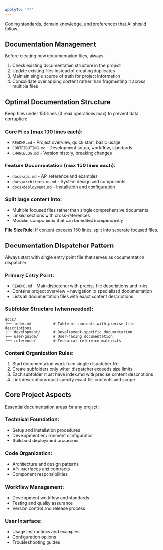 ```yaml
---
applyTo: '**'
---
```

Coding standards, domain knowledge, and preferences that AI should follow.

## Documentation Management
Before creating new documentation files, always:
1. Check existing documentation structure in the project
2. Update existing files instead of creating duplicates
3. Maintain single source of truth for project information
4. Consolidate overlapping content rather than fragmenting it across multiple files

## Optimal Documentation Structure
Keep files under 150 lines (3 read operations max) to prevent data corruption:

### Core Files (max 100 lines each):
- `README.md` - Project overview, quick start, basic usage
- `CONTRIBUTING.md` - Development setup, workflow, standards
- `CHANGELOG.md` - Version history, breaking changes

### Feature Documentation (max 150 lines each):
- `docs/api.md` - API reference and examples
- `docs/architecture.md` - System design and components
- `docs/deployment.md` - Installation and configuration

### Split large content into:
- Multiple focused files rather than single comprehensive documents
- Linked sections with cross-references
- Modular components that can be edited independently

**File Size Rule**: If content exceeds 150 lines, split into separate focused files.

## Documentation Dispatcher Pattern
Always start with single entry point file that serves as documentation dispatcher:

### Primary Entry Point:
- `README.md` - Main dispatcher with precise file descriptions and links
- Contains project overview + navigation to specialized documentation
- Lists all documentation files with exact content descriptions

### Subfolder Structure (when needed):
```
docs/
├── index.md          # Table of contents with precise file descriptions
├── development/      # Development-specific documentation
├── user-guide/       # User-facing documentation
└── reference/        # Technical reference materials
```

### Content Organization Rules:
1. Start documentation work from single dispatcher file
2. Create subfolders only when dispatcher exceeds size limits
3. Each subfolder must have index.md with precise content descriptions
4. Link descriptions must specify exact file contents and scope

## Core Project Aspects
Essential documentation areas for any project:

### Technical Foundation:
- Setup and installation procedures
- Development environment configuration
- Build and deployment processes

### Code Organization:
- Architecture and design patterns
- API interfaces and contracts
- Component responsibilities

### Workflow Management:
- Development workflow and standards
- Testing and quality assurance
- Version control and release process

### User Interface:
- Usage instructions and examples
- Configuration options
- Troubleshooting guides